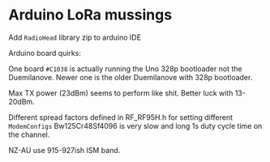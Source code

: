 # Arduino LoRa mussings

Add `RadioHead` library zip to arduino IDE

Arduino board quirks:

One board `#C1038` is actually running the Uno 328p bootloader not the Duemilanove. Newer one is the older Duemilanove with 328p bootloader.

Max TX power (23dBm) seems to perform like shit. Better luck with 13-20dBm.

Different spread factors defined in RF_RF95H.h for setting different `ModemConfigs`
Bw125Cr48Sf4096 is very slow and long 1s duty cycle time on the channel.

NZ-AU use 915-927ish ISM band.